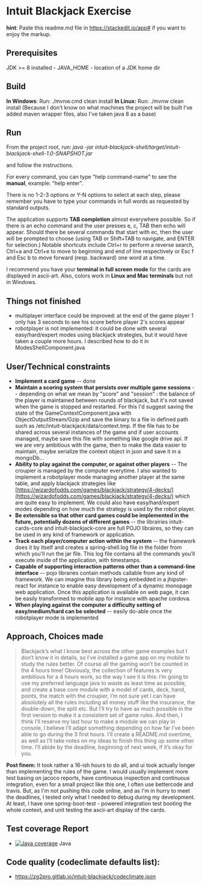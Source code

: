 
# Intuit Blackjack Exercise

**hint**: Paste this readme.md file in https://stackedit.io/app# if you want to enjoy the markup.

## Prerequisites
JDK >= 8 installed - JAVA_HOME - location of a JDK home dir

## Build
**In Windows**: Run: ./mvnw.cmd clean install
**In Linux:** Run: ./mvnw clean install
(Because I don't know on what machines the project will be built I've added maven wrapper files, also I've taken java 8 as a base)

## Run
From the project root, run: 
*java -jar intuit-blackjack-shell/target/intuit-blackjack-shell-1.0-SNAPSHOT.jar* 

and follow the instructions.

For every command, you can type "help command-name" to see the **manual**, example: "help enter".

There is no 1-2-3 options or Y-N options to select at each step, please remember you have to type your commands in 
full words as requested by standard outputs.

The application supports **TAB completion** almost everywhere possible. So if there is an echo command and the user 
presses e, c, TAB then echo will appear. Should there be several commands that start with ec, then the user will 
be prompted to choose (using TAB or Shift+TAB to navigate, and ENTER for selection.)
Notable shortcuts include Ctrl+r to perform a reverse search, Ctrl+a and Ctrl+e to move to beginning and end of line respectively 
or Esc f and Esc b to move forward (resp. backward) one word at a time.

I recommend you have your **terminal in full screen mode** for the cards are displayed in ascii-art. Also, 
colors work in **Linux and Mac terminals** but not in Windows.

## Things not finished
- multiplayer interface could be improved: at the end of the game player 1 only has 3 seconds to see his score before 
player 2's scores appear
- robotplayer is not implemented: it could be done with several easy/hard/expert modes using blackjack strategies, but
it would have taken a couple more hours. I described how to do it in ModesShellComponent.java

## User/Technical constraints
- **Implement a card game**
-- done
- **Maintain a scoring system that persists over multiple game sessions**
-- depending on what we mean by "score" and "session" : the balance of the player is maintained between rounds of blackjack, 
but it's not saved when the game is stopped and restarted. For this I'd suggest saving the state of the GameContextComponent.java 
with ObjectOutputStream/Gzip and save the binary to a file in defined path such as /etc/intuit-blackjack/data/context.tmp. 
If the file has to be shared across several instances of the game and if user accounts managed, maybe save this file with something 
like google drive api. If we are very ambitious with the game, then to make the data easier to maintain, maybe serialize the context 
object in json and save it in a mongoDb...
- **Ability to play against the computer, or against other players**
-- The croupier is managed by the computer everytime. I also wanted to implement a robotplayer mode managing another player at 
the same table, and apply blackjack strategies like 
[https://wizardofodds.com/games/blackjack/strategy/4-decks/](https://wizardofodds.com/games/blackjack/strategy/4-decks/) 
which are quite easy to implement. We could also have easy/hard/expert modes depending on how much the strategy is used 
by the robot player.
- **Be extensible so that other card games could be implemented in the future, potentially dozens of different games**
-- the librairies intuit-cards-core and intuit-blackjack-core are full POJO libraires, so they can be used in any kind of framework 
or application.
- **Track each player/computer action within the system**
-- the framework does it by itself and creates a spring-shell.log file in the folder from which you'll run the jar file. 
This log file contains all the commands you'll execute inside of the application, with timestamps.
- **Capable of supporting interaction patterns other than a command-line interface**
-- pojo libraries contain methods callable from any kind of framework. We can imagine this library being embedded in a 
jhipster-react for instance to enable easy development of a dynamic monopage web application. Once this application is 
available on web page, it can be easily transformed to mobile app for instance with apache cordova.
- **When playing against the computer a difficulty setting of easy/medium/hard can be selected**
-- easily do-able once the robotplayer mode is implemented

## Approach, Choices made

> Blackjack’s what I know best across the other game examples but I
> don’t know it in details,  so I’ve installed a game app on my mobile
> to study the rules better.  Of course all the gaming won’t be counted
> in the 4 hours time! Obviously, the collection of features is very
> ambitious for a 4 hours work,  so the way I see it is this: I’m going
> to use my preferred language java to waste as least time as possible, 
> and create a base core module with a model of cards, deck, hand,
> points, the match with the croupier,  I’m not sure yet I can have
> absolutely all the rules including all money stuff like the insurance,
> the double-down,  the split etc. But I’ll try to have as much possible
> in the first version to make it a consistent set of game rules.  And
> then, I think I’ll reserve my last hour to make a module we can play
> in console,  I believe I’ll adapt something depending on how far I’ve
> been able to go during the 3 first hours.  I’ll create a README.md
> overtime, as well as I’ll take notes on my ideas to finish this thing
> up some other time. I’ll abide by the deadline, beginning of next
> week, if it’s okay for you.

**Post finem:** It took rather a 16-ish hours to do all, and ui took actually longer than implementing the rules of the game.
I would usually implement more test basing on jacoco reports, have continuous inspection and continuous integration, 
even for a small project like this one, I often use bettercode and travis. But, as I'm not pushing this code online, 
and as I'm in hurry to meet the deadlines, I tested only what I needed to debug during my development. At least, I have one 
spring-boot-test - powered integration test booting the whole context, and unit testing the ascii-art display of the cards.

## Test coverage Report

- [![Java coverage](https://gitlab.com/zg2pro/intuit-blackjack/badges/master/coverage.svg?job=pages)](https://zg2pro.gitlab.io/intuit-blackjack) Java

## Code quality (codeclimate defaults list):

- https://zg2pro.gitlab.io/intuit-blackjack/codeclimate.json
